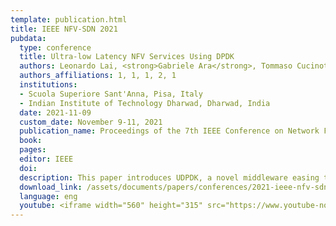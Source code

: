 ```yaml
---
template: publication.html
title: IEEE NFV-SDN 2021
pubdata:
  type: conference
  title: Ultra-low Latency NFV Services Using DPDK
  authors: Leonardo Lai, <strong>Gabriele Ara</strong>, Tommaso Cucinotta, Koteswararao Kondepu, Luca Valcarenghi
  authors_affiliations: 1, 1, 1, 2, 1
  institutions:
  - Scuola Superiore Sant'Anna, Pisa, Italy
  - Indian Institute of Technology Dharwad, Dharwad, India
  date: 2021-11-09
  custom_date: November 9-11, 2021
  publication_name: Proceedings of the 7th IEEE Conference on Network Function Virtualization and Software Defined Networks (IEEE NFV-SDN 2021), Heraklion, Greece
  book:
  pages:
  editor: IEEE
  doi:
  description: This paper introduces UDPDK, a novel middleware easing the implementation of ultra-low-latency communications among software components, based on the well-known DPDK framework, by which one can bypass the in-kernel networking stack of the operating system, with direct access to the networking devices from the application. DPDK functionality is exposed to applications with an API resembling the standard POSIX primitives for UDP. The usefulness of UDPDK is demonstrated by integrating it in the OpenAirInterface open-source software stack for RAN communications, modifying its F1-U component to use UDPDK primitives. Experimental results on an LTE test-bed show a reduction of 69% of the end-to-end latency when using the new primitives. The achieved results are of foremost importance for the realization of ultra-low-latency communications in future 5G scenarios.
  download_link: /assets/documents/papers/conferences/2021-ieee-nfv-sdn.pdf
  language: eng
  youtube: <iframe width="560" height="315" src="https://www.youtube-nocookie.com/embed/x3j3taB3MYo" title="YouTube video player" frameborder="0" allow="accelerometer; autoplay; clipboard-write; encrypted-media; gyroscope; picture-in-picture" allowfullscreen></iframe>
---
```

